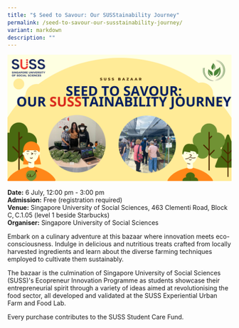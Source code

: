 ```yaml
---
title: "$ Seed to Savour: Our SUSStainability Journey"
permalink: /seed-to-savour-our-susstainability-journey/
variant: markdown
description: ""
---
```

![Seed to Savour - SUSStainability Journey](/images/Events/Seed_to_Savour_Our_SUSStainability_Journey.png)

**Date:** 6 July, 12:00 pm - 3:00 pm<br>
**Admission:** Free (registration required) <br>
**Venue:** Singapore University of Social Sciences, 463 Clementi Road, Block C, C.1.05 (level 1 beside Starbucks)<br>
**Organiser:** Singapore University of Social Sciences

Embark on a culinary adventure at this bazaar where innovation meets eco-consciousness. Indulge in delicious and nutritious treats crafted from locally harvested ingredients and learn about the diverse farming techniques employed to cultivate them sustainably.

The bazaar is the culmination of Singapore University of Social Sciences (SUSS)'s Ecopreneur Innovation Programme as students showcase their entrepreneurial spirit through a variety of ideas aimed at revolutionising the food sector, all developed and validated at the SUSS Experiential Urban Farm and Food Lab.

Every purchase contributes to the SUSS Student Care Fund.

<a class="btn-link" target="_blank" href="https://www.eventbrite.sg/e/seed-to-savour-our-susstainability-journey-tickets-881744661017">
	<img src="/images/gogreensg_website-32.png">
</a>

<style>
	.btn-link {
		display: none;
	}
	a.btn-link[target="_blank"]:after {
	display: none;
}
	.btn-link > img {
		width: 100%;
	}
</style>